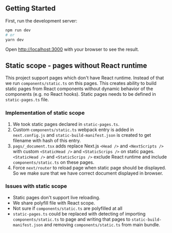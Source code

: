 ## Getting Started

First, run the development server:

```bash
npm run dev
# or
yarn dev
```

Open [http://localhost:3000](http://localhost:3000) with your browser to see the result.

## Static scope - pages without React runtime

This project support pages which don't have React runtime. Instead of that we run `components/static.ts` on this pages. This creates ability to build static pages from React components without dynamic behavior of the components (e.g. no React hooks). Static pages needs to be defined in `static-pages.ts` file.

### Implementation of static scope

1. We took static pages declared in `static-pages.ts`.
2. Custom `components/static.ts` webpack entry is added in `next.config.js` and `static-build-manifest.json` is created to get filename with hash of this entry.
3. `pags/_document.tsx` adds replace Next.js `<Head />` and `<NextScripts />` with custom `<StaticHead />` and `<StaticScrips />` on static pages. `<StaticHead />` and `<StaticScrips />` exclude React runtime and include `components/static.ts` on these pages.
4. Force `next/router` to reload page when static page should be displayed. So we make sure that we have correct document displayed in browser.

### Issues with static scope

- Static pages don't support live reloading.
- We share polyfill file with React scope.
- Not sure if `components/static.ts` are polyfilled at all
- `static-pages.ts` could be replaced with detecting of importing `components/static.ts` to page and writing that pages to `static-build-manifest.json` and removing `components/static.ts` from main bundle.
